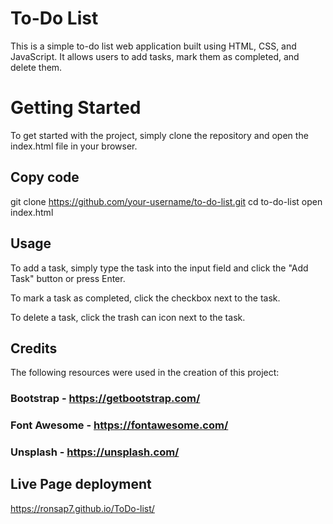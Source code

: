 # To-Do List

This is a simple to-do list web application built using HTML, CSS, and JavaScript. It allows users to add tasks, mark them as completed, and delete them.

# Getting Started
To get started with the project, simply clone the repository and open the index.html file in your browser.

## Copy code
git clone https://github.com/your-username/to-do-list.git
cd to-do-list
open index.html

## Usage
To add a task, simply type the task into the input field and click the "Add Task" button or press Enter.

To mark a task as completed, click the checkbox next to the task.

To delete a task, click the trash can icon next to the task.


## Credits
The following resources were used in the creation of this project:

### Bootstrap - https://getbootstrap.com/
### Font Awesome - https://fontawesome.com/
### Unsplash - https://unsplash.com/

## Live Page deployment 
 https://ronsap7.github.io/ToDo-list/
